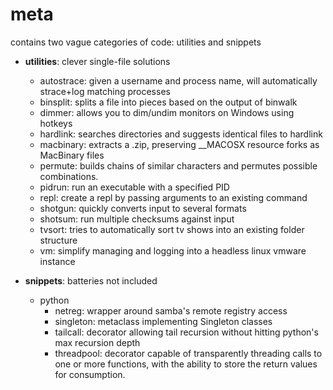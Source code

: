 meta
==========
contains two vague categories of code: utilities and snippets

* __utilities__: clever single-file solutions
  * autostrace: given a username and process name, will automatically strace+log matching processes
  * binsplit: splits a file into pieces based on the output of binwalk
  * dimmer: allows you to dim/undim monitors on Windows using hotkeys
  * hardlink: searches directories and suggests identical files to hardlink
  * macbinary: extracts a .zip, preserving \_\_MACOSX resource forks as MacBinary files
  * permute: builds chains of similar characters and permutes possible combinations.
  * pidrun: run an executable with a specified PID
  * repl: create a repl by passing arguments to an existing command
  * shotgun: quickly converts input to several formats
  * shotsum: run multiple checksums against input
  * tvsort: tries to automatically sort tv shows into an existing folder structure
  * vm: simplify managing and logging into a headless linux vmware instance

* __snippets__: batteries not included
  * python
     * netreg: wrapper around samba's remote registry access
     * singleton: metaclass implementing Singleton classes
     * tailcall: decorator allowing tail recursion without hitting python's max recursion depth
     * threadpool: decorator capable of transparently threading calls to one or more functions, with the ability to store the return values for consumption.
